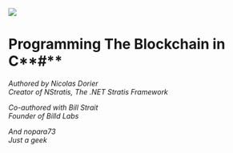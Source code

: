 
![](assets/bitcoin.png)

# Programming The Blockchain in C**\#**
_Authored by Nicolas Dorier  
Creator of NStratis, The .NET Stratis Framework_

_Co-authored with Bill Strait  
Founder of Billd Labs_

_And nopara73  
Just a geek_
